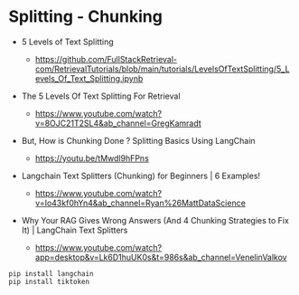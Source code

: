 # Splitting - Chunking

*   5 Levels of Text Splitting

    *   https://github.com/FullStackRetrieval-com/RetrievalTutorials/blob/main/tutorials/LevelsOfTextSplitting/5_Levels_Of_Text_Splitting.ipynb

*   The 5 Levels Of Text Splitting For Retrieval

    *   https://www.youtube.com/watch?v=8OJC21T2SL4&ab_channel=GregKamradt

*   But, How is Chunking Done ? Splitting Basics Using LangChain

    *   https://youtu.be/tMwdl9hFPns

*   Langchain Text Splitters (Chunking) for Beginners | 6 Examples!

    *   https://www.youtube.com/watch?v=Io43kf0hYn4&ab_channel=Ryan%26MattDataScience

*   Why Your RAG Gives Wrong Answers (And 4 Chunking Strategies to Fix It) | LangChain Text Splitters

    *   https://www.youtube.com/watch?app=desktop&v=Lk6D1huUK0s&t=986s&ab_channel=VenelinValkov



```shell
pip install langchain
pip install tiktoken
```